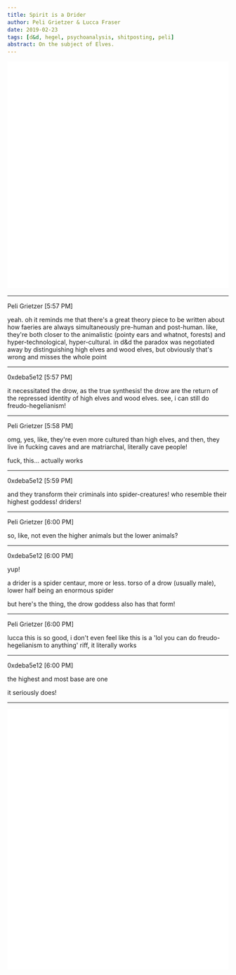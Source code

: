 ```yaml
---
title: Spirit is a Drider
author: Peli Grietzer & Lucca Fraser
date: 2019-02-23
tags: [d&d, hegel, psychoanalysis, shitposting, peli]
abstract: On the subject of Elves.
---
```



![drider](/img/Drider.PNG)

---

Peli Grietzer [5:57 PM]

yeah. oh it reminds me that there's a great theory piece to be
written about how faeries are always simultaneously pre-human
and post-human. like, they're both closer to the animalistic
(pointy ears and whatnot, forests) and hyper-technological,
hyper-cultural. in d&d the paradox was negotiated away by 
distinguishing high elves and wood elves, but obviously that's
wrong and misses the whole point

---

0xdeba5e12 [5:57 PM]

it necessitated the drow, as the true synthesis!
the drow are the return of the repressed identity of high elves
and wood elves. 
see, i can still do freudo-hegelianism!

---

Peli Grietzer [5:58 PM]

omg, yes, like, they're even more cultured than high elves,
and then, they live in fucking caves and are matriarchal,
literally cave people!

fuck, this... actually works

---

0xdeba5e12 [5:59 PM]

and they transform their criminals into spider-creatures! who 
resemble their highest goddess! driders!

---

Peli Grietzer [6:00 PM]

so, like, not even the higher animals but the lower animals?

--- 

0xdeba5e12 [6:00 PM] 

yup!

a drider is a spider centaur, more or less. torso of a drow
(usually male), lower half being an enormous spider

but here's the thing, the drow goddess also has that form!

---

Peli Grietzer [6:00 PM]

lucca this is so good, i don't even feel like this is a 'lol you
can do freudo-hegelianism to anything' riff, it literally works

---

0xdeba5e12 [6:00 PM]

the highest and most base are one

it seriously does!

---

![Lolth](/img/Lolth.PNG)
